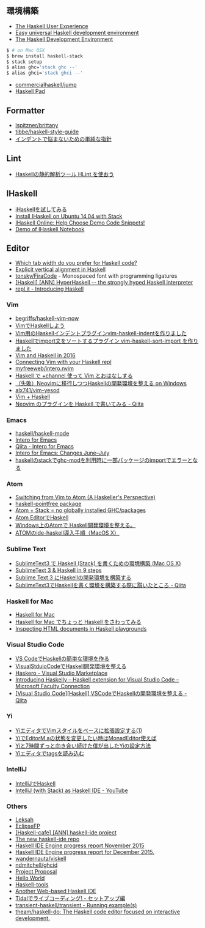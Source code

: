 ## 環境構築
* [The Haskell User Experience](http://rickdzekman.com/thoughts/the-haskell-user-experience/)
* [Easy universal Haskell development environment](http://achernyak.me/universal-haskell-dev-enviornment)
* [The Haskell Development Environment](http://lambdaschool.com/lesson2)

```bash
$ # on Mac OSX
$ brew install haskell-stack
$ stack setup
$ alias ghc='stack ghc --'
$ alias ghci='stack ghci --'
```

* [commercialhaskell/jump](https://github.com/commercialhaskell/jump)
* [Haskell Pad](http://www.haskellpad.org/)

## Formatter
* [lspitzner/brittany](https://github.com/lspitzner/brittany)
* [tibbe/haskell-style-guide](https://github.com/tibbe/haskell-style-guide/blob/master/haskell-style.md)
* [インデントで悩まないための単純な指針](http://d.hatena.ne.jp/mkotha/20111226/1324909427)

## Lint
* [Haskellの静的解析ツール HLint を使おう](http://qiita.com/suzuki-hoge/items/6d101e523620178c6f7b)

## IHaskell
* [iHaskellを試してみる](http://qiita.com/eielh/items/a35b3d51056c1031f4d0)
* [Install IHaskell on Ubuntu 14.04 with Stack](http://remusao.github.io/install-ihaskell-on-ubuntu-1404-with-stack.html)
* [IHaskell Online: Help Choose Demo Code Snippets!](http://www.reddit.com/r/haskell/comments/37uqqk/ihaskell_online_help_choose_demo_code_snippets/)
* [Demo of IHaskell Notebook](http://begriffs.com/posts/2016-01-20-ihaskell-notebook.html)

## Editor
* [Which tab width do you prefer for Haskell code?](http://doodle.com/poll/82xf854t9mmuv22h)
* [Explicit vertical alignment in Haskell](http://www.joachim-breitner.de/blog/704-Explicit_vertical_alignment_in_Haskell)
* [tonsky/FiraCode](https://github.com/tonsky/FiraCode) - Monospaced font with programming ligatures
* [[Haskell] [ANN] HyperHaskell -- the strongly hyped Haskell	interpreter](https://mail.haskell.org/pipermail/haskell/2016-October/025010.html)
* [repl.it - Introducing Haskell](https://repl.it/site/blog/haskell)

### Vim
* [begriffs/haskell-vim-now](https://github.com/begriffs/haskell-vim-now?hr=2)
* [VimでHaskellしよう](http://qiita.com/yukiasai/items/92a2b343b6519b38f402)
* [Vim用のHaskellインデントプラグインvim-haskell-indentを作りました](http://itchyny.hatenablog.com/entry/2015/10/30/000000)
* [Haskellでimport文をソートするプラグイン vim-haskell-sort-import を作りました](http://itchyny.hatenablog.com/entry/2016/01/23/190000)
* [Vim and Haskell in 2016](http://www.stephendiehl.com/posts/vim_2016.html)
* [Connecting Vim with your Haskell repl](http://begriffs.com/posts/2013-08-19-connecting-vim-with-your-haskell-repl.html)
* [myfreeweb/intero.nvim](https://github.com/myfreeweb/intero.nvim)
* [Haskell で +channel 使って Vim とおはなしする](http://qiita.com/lesguillemets/items/a1a7c70709660985eead)
* [（失敗）Neovimに移行しつつHaskellの開発環境を整える on Windows](http://qiita.com/igrep/items/a65a10677fe69226c78d)
* [alx741/vim-yesod](https://github.com/alx741/vim-yesod)
* [Vim + Haskell](http://www.sillybytes.net/2016/08/vim-haskell_11.html)
* [Neovim のプラグインを Haskell で書いてみる - Qiita](http://qiita.com/satosystems/items/da37a583facacc8b597e)

### Emacs
* [haskell/haskell-mode](https://github.com/haskell/haskell-mode)
* [Intero for Emacs](http://commercialhaskell.github.io/intero/)
* [Qiita - Intero for Emacs](http://qiita.com/hiratara/items/a963960f7593db4b43ab)
* [Intero for Emacs: Changes June–July](https://haskell-lang.org/announcements)
* [haskellのstackでghc-modを利用時に一部パッケージのimportでエラーとなる](http://qiita.com/katsuyan/items/a132d7bf6817f19af2d6)

### Atom
* [Switching from Vim to Atom (A Haskeller's Perspective)](http://edsko.net/2015/03/07/vim-to-atom/)
* [haskell-pointfree package](https://atom.io/packages/haskell-pointfree)
* [Atom + Stack = no globally installed GHC/packages](http://blog.nikosbaxevanis.com/2016/05/19/atom-and-stack-no-globally-installed-ghc-and-packages/)
* [Atom EditorでHaskell](http://qiita.com/eielh/items/b2e85f8ea4c6cdb8012d)
* [Windows上のAtomで Haskell開発環境を整える。](http://qiita.com/new_spaghet/items/10e387161298a276d9d7)
* [ATOMのide-haskell導入手順（MacOS X）](http://qiita.com/nakamurau1@github/items/7feaeb643cb48842b613)

### Sublime Text
* [SublimeText3 で Haskell (Stack) を書くための環境構築 (Mac OS X)](http://qiita.com/algas/items/77c7f6455f8106c1a9e8)
* [SublimeText 3 & Haskell in 9 steps](https://atcol.wordpress.com/2016/06/03/sublimetext-3-haskell-in-9-steps/)
* [Sublime Text 3 にHaskellの開発環境を構築する](http://qiita.com/t-yng/items/a5c79e7f497674cabc51)
* [SublimeText3でHaskellを書く環境を構築する際に躓いたところ - Qiita](http://qiita.com/skht777/items/63deb2193c3918df4d97)

### Haskell for Mac
* [Haskell for Mac](http://haskellformac.com/)
* [Haskell for Mac でちょっと Haskell をさわってみる](http://qiita.com/usamik26/items/d99bf694150a549b5078)
* [Inspecting HTML documents in Haskell playgrounds](http://blog.haskellformac.com/blog/inspecting-html-documents-in-haskell-playgrounds)

### Visual Studio Code
* [VS CodeでHaskellの簡単な環境を作る](http://azaika.hateblo.jp/entry/2015/12/19/151554)
* [VisualStduioCodeでHaskell開発環境を整える](http://qiita.com/DUxCA/items/8e7a68ffee522bdd8918)
* [Haskero - Visual Studio Marketplace](https://marketplace.visualstudio.com/items?itemName=Vans.haskero)
* [Introducing Haskelly – Haskell extension for Visual Studio Code – Microsoft Faculty Connection](https://blogs.msdn.microsoft.com/uk_faculty_connection/2017/02/13/introducing-haskelly-extension-for-visual-studio-code/)
* [[Visual Studio Code][Haskell] VSCodeでHaskellの開発環境を整える - Qiita](http://qiita.com/koara-local/items/06d57fd7fe4adc72f2b6)

### Yi
* [YiエディタでVimスタイルをベースに拡張設定する(1)](http://qiita.com/aiya000/items/376a2bed4ddd12433b31)
* [YiでEditorM aの状態を変更したい時はMonadEditor使えば](http://qiita.com/aiya000/items/f6893ec511977be28a9f)
* [Yiと7時間ずっと向き合い続けた僕が出したYiの設定方法](http://qiita.com/aiya000/items/5627f938e215fad156d3)
* [Yiエディタでtagsを読み込む](http://qiita.com/aiya000/items/01f03a203cbc702aff80)

### IntelliJ
* [IntelliJでHaskell](http://qiita.com/eielh/items/f121fbd2def8c887405f)
* [IntelliJ (with Stack) as Haskell IDE - YouTube](https://www.youtube.com/watch?v=KXd8mV7Vzhc)

### Others
* [Leksah](http://leksah.org/)
* [EclipseFP](http://eclipsefp.github.io/)
* [[Haskell-cafe] [ANN] haskell-ide project](https://mail.haskell.org/pipermail/haskell-cafe/2015-October/121875.html)
* [The new haskell-ide repo](https://www.fpcomplete.com/blog/2015/10/new-haskell-ide-repo)
* [Haskell IDE Engine progress report November 2015](https://github.com/haskell/haskell-ide-engine/blob/master/docs/Report-2015-11.md)
* [Haskell IDE Engine progress report for December 2015.](https://github.com/haskell/haskell-ide-engine/blob/master/docs/Report-2015-12.md)
* [wandernauta/viskell](https://github.com/wandernauta/viskell)
* [ndmitchell/ghcid](https://github.com/ndmitchell/ghcid)
* [Project Proposal](http://stefanj.me/funblocks/2016/05/23/project-proposal/)
* [Hello World](http://stefanj.me/funblocks/2016/05/24/hello-world/)
* [Haskell-tools](http://haskelltools.org/)
* [Another Web-based Haskell IDE](http://jpmoresmau.blogspot.jp/2016/07/another-web-based-haskell-ide.html)
* [Tidalでライブコーディング! - セットアップ編](http://qiita.com/yoppa/items/41805cc6af62b1047a34)
* [transient-haskell/transient - Running example(s)](https://github.com/transient-haskell/transient/wiki/Running-example(s))
* [theam/haskell-do: The Haskell code editor focused on interactive development.](https://github.com/theam/haskell-do)
